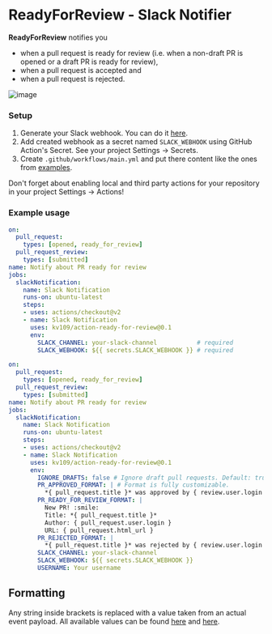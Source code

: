 # ReadyForReview - Slack Notifier

**ReadyForReview** notifies you 
- when a pull request is ready for review (i.e. when a non-draft PR is opened or a draft PR is ready for review),
- when a pull request is accepted and
- when a pull request is rejected.

![image](https://user-images.githubusercontent.com/399968/76140067-e8f44d00-6056-11ea-98f5-629903599bf4.png)

### Setup

1. Generate your Slack webhook. You can do it [here](https://slack.com/apps/A0F7XDUAZ-incoming-webhooks).
1. Add created webhook as a secret named `SLACK_WEBHOOK` using GitHub Action's Secret. See your project Settings -> Secrets.
1. Create `.github/workflows/main.yml` and put there content like the ones from [examples](https://github.com/kv109/action-ready-for-review#example-usage).

Don't forget about enabling local and third party actions for your repository in your project Settings -> Actions!

### Example usage

```yaml
on: 
  pull_request:
    types: [opened, ready_for_review]
  pull_request_review:
    types: [submitted]
name: Notify about PR ready for review
jobs:
  slackNotification:
    name: Slack Notification
    runs-on: ubuntu-latest
    steps:
    - uses: actions/checkout@v2
    - name: Slack Notification
      uses: kv109/action-ready-for-review@0.1
      env:
        SLACK_CHANNEL: your-slack-channel           # required
        SLACK_WEBHOOK: ${{ secrets.SLACK_WEBHOOK }} # required
```

```yaml
on: 
  pull_request:
    types: [opened, ready_for_review]
  pull_request_review:
    types: [submitted]
name: Notify about PR ready for review
jobs:
  slackNotification:
    name: Slack Notification
    runs-on: ubuntu-latest
    steps:
    - uses: actions/checkout@v2
    - name: Slack Notification
      uses: kv109/action-ready-for-review@0.1
      env:
        IGNORE_DRAFTS: false # Ignore draft pull requests. Default: true.
        PR_APPROVED_FORMAT: | # Format is fully customizable.
          *{ pull_request.title }* was approved by { review.user.login } :heavy_check_mark:
        PR_READY_FOR_REVIEW_FORMAT: |
          New PR! :smile:
          Title: *{ pull_request.title }*
          Author: { pull_request.user.login }
          URL: { pull_request.html_url }
        PR_REJECTED_FORMAT: |
          *{ pull_request.title }* was rejected by { review.user.login } :cry:
        SLACK_CHANNEL: your-slack-channel
        SLACK_WEBHOOK: ${{ secrets.SLACK_WEBHOOK }}
        USERNAME: Your username
```

## Formatting
Any string inside brackets is replaced with a value taken from an actual event payload.
All available values can be found [here](https://developer.github.com/v3/activity/events/types/#webhook-event-name-34) and [here](https://developer.github.com/v3/activity/events/types/#webhook-event-name-35).
